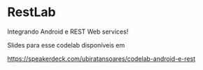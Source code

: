 # RestLab
Integrando Android e REST Web services! 

Slides para esse codelab disponíveis em

https://speakerdeck.com/ubiratansoares/codelab-android-e-rest

